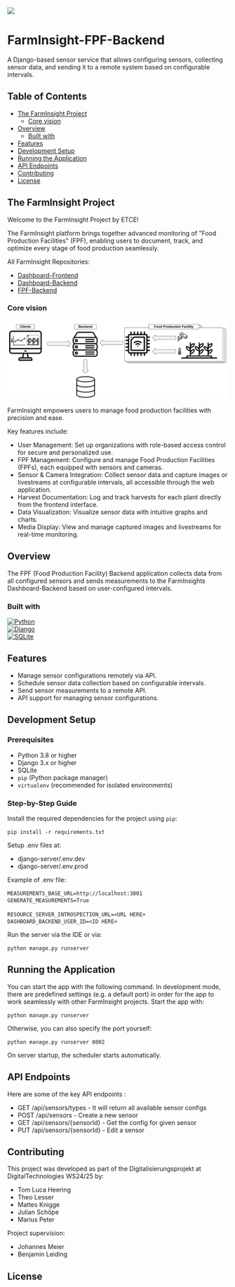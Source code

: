 <img src="https://github.com/user-attachments/assets/bb514772-084e-439f-997a-badfe089be76" width="300">

# FarmInsight-FPF-Backend

A Django-based sensor service that allows configuring sensors, collecting sensor data, and sending it to a remote system based on configurable intervals.

## Table of Contents
- [The FarmInsight Project](#the-farminsight-project)
  - [Core vision](#core-vision)
- [Overview](#overview)
  - [Built with](#built-with)
- [Features](#features)
- [Development Setup](#development-setup)
- [Running the Application](#running-the-application)
- [API Endpoints](#api-endpoints)
- [Contributing](#contributing)
- [License](#license)

## The FarmInsight Project
Welcome to the FarmInsight Project by ETCE!

The FarmInsight platform brings together advanced monitoring of "Food Production Facilities" (FPF), enabling users to 
document, track, and optimize every stage of food production seamlessly.

All FarmInsight Repositories:
* <a href="https://github.com/ETCE-LAB/FarmInsight-Dashboard-Frontend">Dashboard-Frontend</a>
* <a href="https://github.com/ETCE-LAB/FarmInsight-Dashboard-Backend">Dashboard-Backend</a>
* <a href="https://github.com/ETCE-LAB/FarmInsight-FPF-Backend">FPF-Backend</a>

### Core vision

<img src="/.documentation/FarmInsightOverview.jpg">

FarmInsight empowers users to manage food production facilities with precision and ease. 

Key features include:

* User Management: Set up organizations with role-based access control for secure and personalized use.
* FPF Management: Configure and manage Food Production Facilities (FPFs), each equipped with sensors and cameras.
* Sensor & Camera Integration: Collect sensor data and capture images or livestreams at configurable intervals, all 
accessible through the web application.
* Harvest Documentation: Log and track harvests for each plant directly from the frontend interface.
* Data Visualization: Visualize sensor data with intuitive graphs and charts.
* Media Display: View and manage captured images and livestreams for real-time monitoring.

## Overview
The FPF (Food Production Facility) Backend application collects data from all configured sensors and sends 
measurements to the FarmInsights Dashboard-Backend based on user-configured intervals.

### Built with

[![Python][Python-img]][Python-url] <br>
[![Django][Django-img]][Django-url] <br>
[![SQLite][SQLite-img]][SQLite-url]

## Features
- Manage sensor configurations remotely via API.
- Schedule sensor data collection based on configurable intervals.
- Send sensor measurements to a remote API.
- API support for managing sensor configurations.

## Development Setup

### Prerequisites

- Python 3.8 or higher
- Django 3.x or higher
- SQLite
- `pip` (Python package manager)
- `virtualenv` (recommended for isolated environments)

### Step-by-Step Guide

Install the required dependencies for the project using `pip`:

```
pip install -r requirements.txt
```

Setup .env files at: 
* django-server/.env.dev
* django-server/.env.prod

Example of .env file:
```
MEASUREMENTS_BASE_URL=http://localhost:3001
GENERATE_MEASUREMENTS=True

RESOURCE_SERVER_INTROSPECTION_URL=<URL HERE>
DASHBOARD_BACKEND_USER_ID=<ID HERE>
```

Run the server via the IDE or via:
```
python manage.py runserver
```

## Running the Application
You can start the app with the following command.
In development mode, there are predefined settings (e.g. a default port) in order for the app to work seamlessly with other FarmInsight projects.
Start the app with:
```
python manage.py runserver
```
Otherwise, you can also specify the port yourself:
```
python manage.py runserver 8002
```
On server startup, the scheduler starts automatically.

## API Endpoints
Here are some of the key API endpoints :

* GET /api/sensors/types - It will return all available sensor configs
* POST /api/sensors - Create a new sensor
* GET /api/sensors/{sensorId} - Get the config for given sensor
* PUT /api/sensors/{sensorId} - Edit a sensor

## Contributing

This project was developed as part of the Digitalisierungsprojekt at DigitalTechnologies WS24/25 by:
* Tom Luca Heering
* Theo Lesser
* Mattes Knigge
* Julian Schöpe
* Marius Peter

Project supervision:
* Johannes Meier
* Benjamin Leiding

## License


<!-- MARKDOWN LINKS & IMAGES -->
[Python-img]: https://img.shields.io/badge/python-3670A0?style=for-the-badge&logo=python&logoColor=ffdd54
[Python-url]: https://www.python.org/
[Django-img]: https://img.shields.io/badge/django-%23092E20.svg?style=for-the-badge&logo=django&logoColor=white
[Django-url]: https://www.djangoproject.com/
[SQLite-img]: https://img.shields.io/badge/sqlite-%2307405e.svg?style=for-the-badge&logo=sqlite&logoColor=white
[SQLite-url]: https://www.sqlite.org/